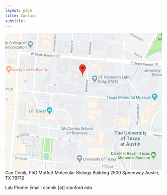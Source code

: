 ```yaml
---
layout: page
title: Contact
subtitle: 
---
```

<img style="float: right;" src="/img/MBB.jpg">
Can Cenik, PhD
Moffett Molecular Biology Building
2500 Speedway
Austin, TX 78712


Lab Phone: 
Email: ccenik [at] stanford.edu
